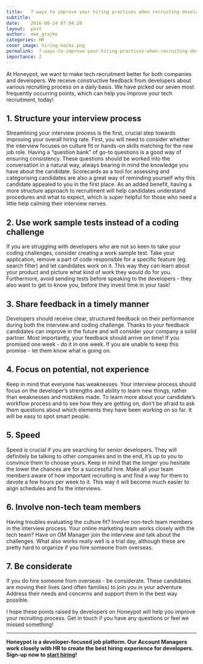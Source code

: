 ```yaml
---
title:   7 ways to improve your hiring practices when recruiting developers
subtitle:
date:    2016-08-24 07:04:20
layout:  post
author:  ewe_grajko
categories: HR
cover_image: hiring-hacks.png
permalink:  7-ways-to-improve-your-hiring-practices-when-recruiting-developers/
importance: 2
---
```


At Honeypot, we want to make tech recruitment better for both companies and developers. We receive constructive feedback from developers about various recruiting process on a daily basis. We have picked our seven most frequently occurring points, which can help you improve your tech recruitment, today!


<!--more-->   
 

## 1. Structure your interview process

Streamlining your interview process is the first, crucial step towards improving your overall hiring rate. First, you will need to consider whether the interview focuses on culture fit or hands-on skills matching for the new job role. Having a “question bank” of go-to questions is a good way of ensuring consistency. These questions should be worked into the conversation in a natural way, always bearing in mind the knowledge you have about the candidate. Scorecards as a tool for assessing and categorising candidates are also a great way of reminding yourself why this candidate appealed to you in the first place. As an added benefit, having a more structure approach to recruitment will help candidates understand procedures and what to expect, which is super helpful for those who need a little help calming their interview nerves.

## 2. Use work sample tests  instead of a coding challenge

If you are struggling with developers who are not so keen to take your coding challenges, consider creating a work sample test. Take your application, remove a part of code responsible for a specific feature (eg. search filter) and let candidates work on it. This way they can learn about your product and picture what kind of work they would do for you. Furthermore, avoid sending tests before speaking to the developers - they also want to get to know you, before they invest time in your task!

## 3. Share feedback in a timely manner

Developers should receive clear, structured feedback on their performance during both the interview and coding challenge. Thanks to your feedback candidates can improve in the future and will consider your company a solid partner. Most importantly, your feedback should arrive on time! If you promised one week - do it in one week. If you are unable to keep this promise - let them know what is going on. 

## 4. Focus on potential, not experience

Keep in mind that everyone has weaknesses. Your interview process should focus on the developer’s strengths and ability to learn new things, rather than weaknesses and mistakes made. To learn more about your candidate’s workflow process and to see how they are getting on, don’t be afraid to ask them questions about which elements they have been working on so far.  It will be easy to spot smart people. 

## 5. Speed

Speed is crucial if you are searching for senior developers. They will definitely be talking to  other companies and in the end, it’s up to you to convince them to choose yours. Keep in mind that the longer you hesitate the lower the chances are for a successful hire. Make all your team members aware of how important recruiting is and find a way for them to devote a few hours per week to it. This way it will become much easier to align schedules and fix the interviews. 

## 6. Involve non-tech team members 

Having troubles evaluating the culture fit? Involve non-tech team members in the interview process. Your online marketing team works closely with the tech team? Have on OM Manager join the interview and talk about the challenges. What also works really well is a trial day, although  these are pretty hard to organize if you hire someone from overseas. 


## 7. Be considerate

If you do hire someone from overseas - be considerate. These candidates are moving their lives (and often families) to join you in your adventure. Address their needs and concerns and support them in the best way possible. 

I hope these points raised by developers on Honeypot will help you improve your recruiting process. Get in touch if you have any questions or feel we missed something! 

* * *

**Honeypot is a developer-focused job platform. Our Account Managers work closely with HR to create the best hiring experience for developers. Sign-up now to [start hiring][1]!**

[1]: https://www.honeypot.io/pages/for_employers?utm_source=hiringhewe 

